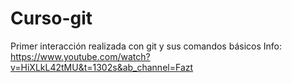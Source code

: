 # Curso-git
Primer interacción realizada con git y sus comandos básicos
Info: https://www.youtube.com/watch?v=HiXLkL42tMU&t=1302s&ab_channel=Fazt
